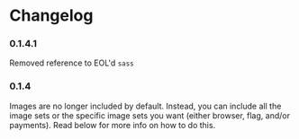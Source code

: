 # Changelog

### 0.1.4.1

Removed reference to EOL'd `sass`

### 0.1.4

Images are no longer included by default. Instead, you can include all the image sets or the specific image sets you want (either browser, flag, and/or payments).  Read below for more info on how to do this.
